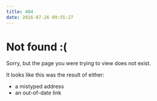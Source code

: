 ```yaml
---
title: 404
date: 2016-07-26 09:55:27
---
```


# Not found **:(**

Sorry, but the page you were trying to view does not exist.

It looks like this was the result of either:

-   a mistyped address
-   an out-of-date link

